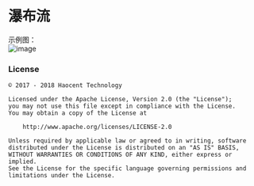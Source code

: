 # 瀑布流

示例图：
</br>![image](https://github.com/cnwutianhao/RecyclerView/blob/master/screenshots/%E7%80%91%E5%B8%83%E6%B5%81.gif)

### License
```
© 2017 - 2018 Haocent Technology

Licensed under the Apache License, Version 2.0 (the "License");
you may not use this file except in compliance with the License.
You may obtain a copy of the License at

    http://www.apache.org/licenses/LICENSE-2.0

Unless required by applicable law or agreed to in writing, software
distributed under the License is distributed on an "AS IS" BASIS,
WITHOUT WARRANTIES OR CONDITIONS OF ANY KIND, either express or implied.
See the License for the specific language governing permissions and
limitations under the License.
```
